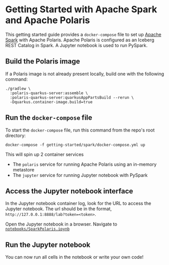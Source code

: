 <!--
  Licensed to the Apache Software Foundation (ASF) under one
  or more contributor license agreements.  See the NOTICE file
  distributed with this work for additional information
  regarding copyright ownership.  The ASF licenses this file
  to you under the Apache License, Version 2.0 (the
  "License"); you may not use this file except in compliance
  with the License.  You may obtain a copy of the License at
 
   http://www.apache.org/licenses/LICENSE-2.0
 
  Unless required by applicable law or agreed to in writing,
  software distributed under the License is distributed on an
  "AS IS" BASIS, WITHOUT WARRANTIES OR CONDITIONS OF ANY
  KIND, either express or implied.  See the License for the
  specific language governing permissions and limitations
  under the License.
-->

# Getting Started with Apache Spark and Apache Polaris

This getting started guide provides a `docker-compose` file to set up [Apache Spark](https://spark.apache.org/) with Apache Polaris. Apache Polaris is configured as an Iceberg REST Catalog in Spark. 
A Jupyter notebook is used to run PySpark.

## Build the Polaris image

If a Polaris image is not already present locally, build one with the following command:

```shell
./gradlew \
  :polaris-quarkus-server:assemble \
  :polaris-quarkus-server:quarkusAppPartsBuild --rerun \
  -Dquarkus.container-image.build=true
```

## Run the `docker-compose` file

To start the `docker-compose` file, run this command from the repo's root directory:
```shell
docker-compose -f getting-started/spark/docker-compose.yml up
```

This will spin up 2 container services
* The `polaris` service for running Apache Polaris using an in-memory metastore
* The `jupyter` service for running Jupyter notebook with PySpark

## Access the Jupyter notebook interface
In the Jupyter notebook container log, look for the URL to access the Jupyter notebook. The url should be in the format, `http://127.0.0.1:8888/lab?token=<token>`.

Open the Jupyter notebook in a browser.
Navigate to [`notebooks/SparkPolaris.ipynb`](http://127.0.0.1:8888/lab/tree/notebooks/SparkPolaris.ipynb) <!-- markdown-link-check-disable-line -->

## Run the Jupyter notebook
You can now run all cells in the notebook or write your own code!
